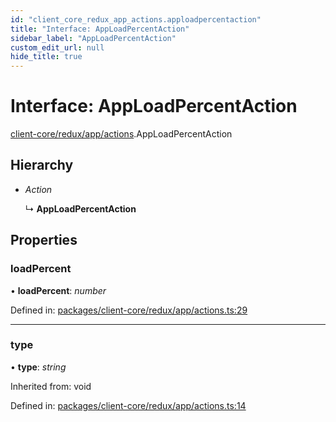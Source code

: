 ```yaml
---
id: "client_core_redux_app_actions.apploadpercentaction"
title: "Interface: AppLoadPercentAction"
sidebar_label: "AppLoadPercentAction"
custom_edit_url: null
hide_title: true
---
```


# Interface: AppLoadPercentAction

[client-core/redux/app/actions](../modules/client_core_redux_app_actions.md).AppLoadPercentAction

## Hierarchy

* *Action*

  ↳ **AppLoadPercentAction**

## Properties

### loadPercent

• **loadPercent**: *number*

Defined in: [packages/client-core/redux/app/actions.ts:29](https://github.com/xr3ngine/xr3ngine/blob/5c3dcaef1/packages/client-core/redux/app/actions.ts#L29)

___

### type

• **type**: *string*

Inherited from: void

Defined in: [packages/client-core/redux/app/actions.ts:14](https://github.com/xr3ngine/xr3ngine/blob/5c3dcaef1/packages/client-core/redux/app/actions.ts#L14)
